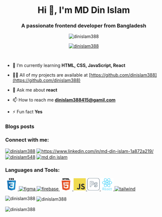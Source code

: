 <h1 align="center">Hi 👋, I'm MD Din Islam</h1>
<h3 align="center">A passionate frontend developer from Bangladesh</h3>

<p align="center"> <img src="https://komarev.com/ghpvc/?username=dinislam388&label=Profile%20views&color=0e75b6&style=flat" alt="dinislam388" /> </p>

<p align="center"> <a href="https://github.com/ryo-ma/github-profile-trophy"><img src="https://www.linkedin.com/in/md-din-islam-1a872a219/overlay/background-image/" alt="dinislam388" /></a> </p>

<p align="left"> <a href="https://twitter.com/" target="blank"><img src="https://img.shields.io/twitter/follow/?logo=twitter&style=for-the-badge" alt="" /></a> </p>

- 🌱 I’m currently learning **HTML, CSS, JavaScript, React**

- 👨‍💻 All of my projects are available at [https://github.com/dinislam388](https://github.com/dinislam388)

- 💬 Ask me about **react**

- 📫 How to reach me **dinislam388415@gamil.com**

- ⚡ Fun fact **Yes**

### Blogs posts
<!-- BLOG-POST-LIST:START -->
<!-- BLOG-POST-LIST:END -->

<h3 align="left">Connect with me:</h3>
<p align="left">
<a href="https://dev.to/dinislam388" target="blank"><img align="center" src="https://raw.githubusercontent.com/rahuldkjain/github-profile-readme-generator/master/src/images/icons/Social/devto.svg" alt="dinislam388" height="30" width="40" /></a>
<a href="https://linkedin.com/in/https://www.linkedin.com/in/md-din-islam-1a872a219/" target="blank"><img align="center" src="https://raw.githubusercontent.com/rahuldkjain/github-profile-readme-generator/master/src/images/icons/Social/linked-in-alt.svg" alt="https://www.linkedin.com/in/md-din-islam-1a872a219/" height="30" width="40" /></a>
<a href="https://fb.com/dinislam548" target="blank"><img align="center" src="https://raw.githubusercontent.com/rahuldkjain/github-profile-readme-generator/master/src/images/icons/Social/facebook.svg" alt="dinislam548" height="30" width="40" /></a>
<a href="https://www.youtube.com/c/md din islam" target="blank"><img align="center" src="https://raw.githubusercontent.com/rahuldkjain/github-profile-readme-generator/master/src/images/icons/Social/youtube.svg" alt="md din islam" height="30" width="40" /></a>
</p>

<h3 align="left">Languages and Tools:</h3>
<p align="left"> <a href="https://www.w3schools.com/css/" target="_blank" rel="noreferrer"> <img src="https://raw.githubusercontent.com/devicons/devicon/master/icons/css3/css3-original-wordmark.svg" alt="css3" width="40" height="40"/> </a> <a href="https://www.figma.com/" target="_blank" rel="noreferrer"> <img src="https://www.vectorlogo.zone/logos/figma/figma-icon.svg" alt="figma" width="40" height="40"/> </a> <a href="https://firebase.google.com/" target="_blank" rel="noreferrer"> <img src="https://www.vectorlogo.zone/logos/firebase/firebase-icon.svg" alt="firebase" width="40" height="40"/> </a> <a href="https://www.w3.org/html/" target="_blank" rel="noreferrer"> <img src="https://raw.githubusercontent.com/devicons/devicon/master/icons/html5/html5-original-wordmark.svg" alt="html5" width="40" height="40"/> </a> <a href="https://developer.mozilla.org/en-US/docs/Web/JavaScript" target="_blank" rel="noreferrer"> <img src="https://raw.githubusercontent.com/devicons/devicon/master/icons/javascript/javascript-original.svg" alt="javascript" width="40" height="40"/> </a> <a href="https://www.photoshop.com/en" target="_blank" rel="noreferrer"> <img src="https://raw.githubusercontent.com/devicons/devicon/master/icons/photoshop/photoshop-line.svg" alt="photoshop" width="40" height="40"/> </a> <a href="https://reactjs.org/" target="_blank" rel="noreferrer"> <img src="https://raw.githubusercontent.com/devicons/devicon/master/icons/react/react-original-wordmark.svg" alt="react" width="40" height="40"/> </a> <a href="https://tailwindcss.com/" target="_blank" rel="noreferrer"> <img src="https://www.vectorlogo.zone/logos/tailwindcss/tailwindcss-icon.svg" alt="tailwind" width="40" height="40"/> </a> </p>

<p><img align="left" src="https://github-readme-stats.vercel.app/api/top-langs?username=dinislam388&show_icons=true&locale=en&layout=compact" alt="dinislam388" /></p>

<p>&nbsp;<img align="center" src="https://github-readme-stats.vercel.app/api?username=dinislam388&show_icons=true&locale=en" alt="dinislam388" /></p>

<p><img align="center" src="https://github-readme-streak-stats.herokuapp.com/?user=dinislam388&" alt="dinislam388" /></p>
